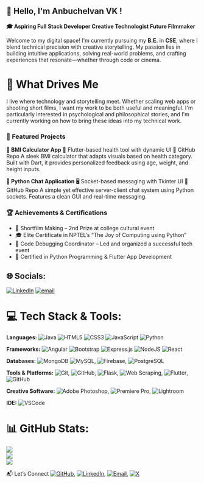## 👋 Hello, I'm Anbuchelvan VK !
**🎓 Aspiring Full Stack Developer  Creative Technologist  Future Filmmaker**

Welcome to my digital space! I'm currently pursuing my **B.E.** in **CSE**, where I blend technical precision with creative storytelling. My passion lies in building intuitive applications, solving real-world problems, and crafting experiences that resonate—whether through code or cinema.


# 🎯 What Drives Me
I live where technology and storytelling meet. Whether scaling web apps or shooting short films, I want my work to be both useful and meaningful. I'm particularly interested in psychological and philosophical stories, and I'm currently working on how to bring these ideas into my technical work.


### 🚀 Featured Projects
**🧮 BMI Calculator App**
📱 Flutter-based health tool with dynamic UI
🔗 GitHub Repo
A sleek BMI calculator that adapts visuals based on health category. Built with Dart, it provides personalized feedback using age, weight, and height inputs.


**💬 Python Chat Application**
🖥️ Socket-based messaging with Tkinter UI
🔗 GitHub Repo
A simple yet effective server-client chat system using Python sockets. Features a clean GUI and real-time messaging.


### 🏆 Achievements & Certifications
- 🥈 Shortfilm Making – 2nd Prize at college cultural event
- 🎓 Elite Certificate in NPTEL’s “The Joy of Computing using Python”
- 🧠 Code Debugging Coordinator – Led and organized a successful tech event
- 📜 Certified in Python Programming & Flutter App Development


## 🌐 Socials:
[![LinkedIn](https://img.shields.io/badge/LinkedIn-%230077B5.svg?logo=linkedin&logoColor=white)](https://linkedin.com/in/itsanbuchelvan) [![email](https://img.shields.io/badge/Email-D14836?logo=gmail&logoColor=white)](mailto:achelvanvk@gmail.com) 

# 💻 Tech Stack & Tools:
**Languages:** ![Java](https://img.shields.io/badge/java-%23ED8B00.svg?style=flat&logo=openjdk&logoColor=white) ![HTML5](https://img.shields.io/badge/html5-%23E34F26.svg?style=flat&logo=html5&logoColor=white) ![CSS3](https://img.shields.io/badge/css3-%231572B6.svg?style=flat&logo=css3&logoColor=white) ![JavaScript](https://img.shields.io/badge/javascript-%23323330.svg?style=flat&logo=javascript&logoColor=%23F7DF1E) ![Python](https://img.shields.io/badge/python-3670A0?style=flat&logo=python&logoColor=ffdd54)

**Frameworks:** ![Angular](https://img.shields.io/badge/angular-%23DD0031.svg?style=flat&logo=angular&logoColor=white) ![Bootstrap](https://img.shields.io/badge/bootstrap-%238511FA.svg?style=flat&logo=bootstrap&logoColor=white) ![Express.js](https://img.shields.io/badge/express.js-%23404d59.svg?style=flat&logo=express&logoColor=%2361DAFB) ![NodeJS](https://img.shields.io/badge/node.js-6DA55F?style=flat&logo=node.js&logoColor=white) ![React](https://img.shields.io/badge/react-%2320232a.svg?style=flat&logo=react&logoColor=%2361DAFB)

**Databases:** ![MongoDB](https://img.shields.io/badge/MongoDB-%234ea94b.svg?style=flat&logo=mongodb&logoColor=white) ![MySQL](https://img.shields.io/badge/mysql-4479A1.svg?style=flat&logo=mysql&logoColor=white), ![Firebase](https://img.shields.io/badge/firebase-%23039BE5.svg?style=flat&logo=firebase), ![PostgreSQL](https://img.shields.io/badge/PostgreSQL-316192?logo=postgresql&logoColor=white)

**Tools & Platforms:** ![Git](https://img.shields.io/badge/Git-grey), ![GitHub](https://img.shields.io/badge/github-%23121011.svg?style=flat&logo=github&logoColor=white), ![Flask](https://img.shields.io/badge/Flask-green), ![Web Scraping](https://img.shields.io/badge/Web%20Scraping-8A2BE2), ![Flutter](https://img.shields.io/badge/Flutter-02569B?style=flat&logo=flutter&logoColor=white), ![GitHub](https://img.shields.io/badge/github-%23121011.svg?style=flat&logo=github&logoColor=white)

**Creative Software:** ![Adobe Photoshop](https://img.shields.io/badge/Photoshop-blue), ![Premiere Pro](https://img.shields.io/badge/Premiere%20Pro-purple), ![Lightroom](https://img.shields.io/badge/Lightroom-white)

**IDE:** ![VSCode](https://img.shields.io/badge/Visual%20Studio%20Code-007ACC?logo=visualstudiocode&logoColor=fff&style=plastic)


# 📊 GitHub Stats:
![](https://github-readme-stats.vercel.app/api?username=anbuchelvanvk&theme=vue-dark&show_icons=true&hide_border=true&count_private=true)<br/>
![](https://github-readme-streak-stats.herokuapp.com/?user=anbuchelvanvk&theme=vue-dark&hide_border=true)<br>
![](https://github-readme-stats.vercel.app/api/top-langs/?username=anbuchelvanvk&theme=vue-dark&show_icons=true&hide_border=true&layout=compact)


📬 Let’s Connect
[![GitHub](https://img.shields.io/badge/github-%23121011.svg?style=flat&logo=github&logoColor=white)](https://github.com/anbuchelvanvk), [![LinkedIn](https://img.shields.io/badge/LinkedIn-%230077B5.svg?logo=linkedin&logoColor=white)](https://linkedin.com/in/itsanbuchelvan), [![Email](https://img.shields.io/badge/LinkedIn-%230077B5.svg?logo=linkedin&logoColor=white)](mailto:achelvanvk@gmail.com), [![X](https://img.shields.io/badge/twitter-x?style=for-the-badge&logo=x&logoColor=white&color=%230f1419)](https://www.x.com/itsanbuchelvan)



